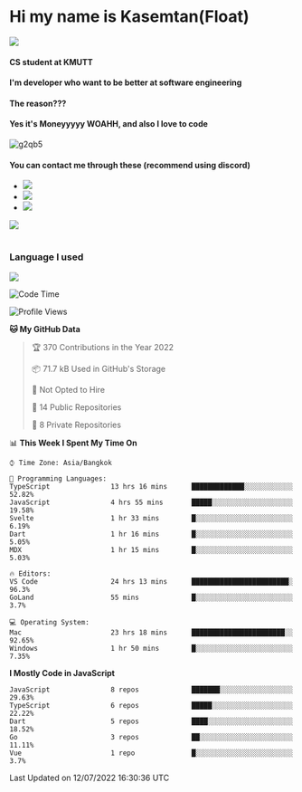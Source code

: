 # Hi my name is Kasemtan(Float)
![](https://64.media.tumblr.com/9c2a8f831efe8da556ffbf89cebb52c9/b86c1ab833a37e32-93/s1280x1920/d000dc22f75df64be2bc150f5fa69c4f6df6bb07.gifv)
#### CS student at KMUTT
#### I'm developer who want to be better at software engineering
#### The reason???
#### Yes it's Moneyyyyy WOAHH, and also I love to code
![g2qb5](https://user-images.githubusercontent.com/69688279/175812510-9235eaf7-72f7-40d3-b163-56efa9aa5c6b.gif)

#### You can contact me through these (recommend using discord)
- [![](https://img.shields.io/badge/Discord-5865F2?logo=Discord&logoColor=white)](https://discordapp.com/users/278155096225742848)
- [![](https://img.shields.io/badge/Facebook-1877F2?logo=facebook&logoColor=white)](https://www.facebook.com/float.teavasirichokchai/)
- [![](https://img.shields.io/badge/linkedin-0A66C2?logo=linkedin&logoColor=white)](https://www.linkedin.com/in/kasemtan-teavasirichokchai-975531227/)

[![](https://github-readme-stats.vercel.app/api?username=FloatKasemtan&show_icons=true&theme=nightowl)]()
#
### Language I used
[![](https://github-readme-stats.vercel.app/api/top-langs/?username=FloatKasemtan&layout=compact&theme=nightowl)]()
<!--START_SECTION:waka-->
![Code Time](http://img.shields.io/badge/Code%20Time-582%20hrs%2041%20mins-blue)

![Profile Views](http://img.shields.io/badge/Profile%20Views-28-blue)

**🐱 My GitHub Data** 

> 🏆 370 Contributions in the Year 2022
 > 
> 📦 71.7 kB Used in GitHub's Storage 
 > 
> 🚫 Not Opted to Hire
 > 
> 📜 14 Public Repositories 
 > 
> 🔑 8 Private Repositories  
 > 
📊 **This Week I Spent My Time On** 

```text
⌚︎ Time Zone: Asia/Bangkok

💬 Programming Languages: 
TypeScript               13 hrs 16 mins      █████████████░░░░░░░░░░░░   52.82% 
JavaScript               4 hrs 55 mins       █████░░░░░░░░░░░░░░░░░░░░   19.58% 
Svelte                   1 hr 33 mins        █░░░░░░░░░░░░░░░░░░░░░░░░   6.19% 
Dart                     1 hr 16 mins        █░░░░░░░░░░░░░░░░░░░░░░░░   5.05% 
MDX                      1 hr 15 mins        █░░░░░░░░░░░░░░░░░░░░░░░░   5.03%

🔥 Editors: 
VS Code                  24 hrs 13 mins      ████████████████████████░   96.3% 
GoLand                   55 mins             █░░░░░░░░░░░░░░░░░░░░░░░░   3.7%

💻 Operating System: 
Mac                      23 hrs 18 mins      ███████████████████████░░   92.65% 
Windows                  1 hr 50 mins        █░░░░░░░░░░░░░░░░░░░░░░░░   7.35%

```

**I Mostly Code in JavaScript** 

```text
JavaScript               8 repos             ███████░░░░░░░░░░░░░░░░░░   29.63% 
TypeScript               6 repos             █████░░░░░░░░░░░░░░░░░░░░   22.22% 
Dart                     5 repos             ████░░░░░░░░░░░░░░░░░░░░░   18.52% 
Go                       3 repos             ██░░░░░░░░░░░░░░░░░░░░░░░   11.11% 
Vue                      1 repo              █░░░░░░░░░░░░░░░░░░░░░░░░   3.7%

```



 Last Updated on 12/07/2022 16:30:36 UTC
<!--END_SECTION:waka-->
<!--
**FloatKasemtan/FloatKasemtan** is a ✨ _special_ ✨ repository because its `README.md` (this file) appears on your GitHub profile.

Here are some ideas to get you started:

- 🔭 I’m currently working on ...
- 🌱 I’m currently learning ...
- 👯 I’m looking to collaborate on ...
- 🤔 I’m looking for help with ...
- 💬 Ask me about ...
- 📫 How to reach me: ...
- 😄 Pronouns: ...
- ⚡ Fun fact: ...
-->
